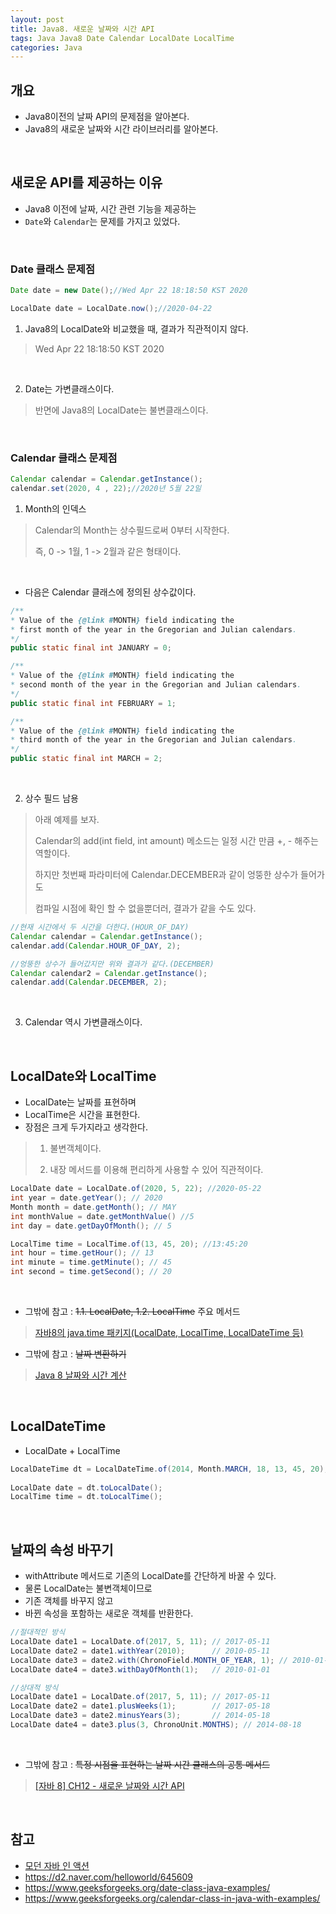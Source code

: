 ```yaml
---
layout: post
title: Java8. 새로운 날짜와 시간 API
tags: Java Java8 Date Calendar LocalDate LocalTime
categories: Java
---
```

## 개요
* Java8이전의 날짜 API의 문제점을 알아본다.
* Java8의 새로운 날짜와 시간 라이브러리를 알아본다.
  
<br>  

## 새로운 API를 제공하는 이유
* Java8 이전에 날짜, 시간 관련 기능을 제공하는
* `Date`와 `Calendar`는 문제를 가지고 있었다.  

<br> 

### Date 클래스 문제점
```java
Date date = new Date();//Wed Apr 22 18:18:50 KST 2020

LocalDate date = LocalDate.now();//2020-04-22
```
1. Java8의 LocalDate와 비교했을 때, 결과가 직관적이지 않다.
> Wed Apr 22 18:18:50 KST 2020
  
<br>  

2. Date는 가변클래스이다.
> 반면에 Java8의 LocalDate는 불변클래스이다.

<br> 

### Calendar 클래스 문제점
```java
Calendar calendar = Calendar.getInstance();
calendar.set(2020, 4 , 22);//2020년 5월 22일
```
1. Month의 인덱스
> Calendar의 Month는 상수필드로써 0부터 시작한다.
>
> 즉, 0 -> 1월, 1 -> 2월과 같은 형태이다.
  
<br>  

* 다음은 Calendar 클래스에 정의된 상수값이다.
```java
/**
* Value of the {@link #MONTH} field indicating the
* first month of the year in the Gregorian and Julian calendars.
*/
public static final int JANUARY = 0;

/**
* Value of the {@link #MONTH} field indicating the
* second month of the year in the Gregorian and Julian calendars.
*/
public static final int FEBRUARY = 1;

/**
* Value of the {@link #MONTH} field indicating the
* third month of the year in the Gregorian and Julian calendars.
*/
public static final int MARCH = 2;
```
  
<br>  

2. 상수 필드 남용
> 아래 예제를 보자.
>
> Calendar의 add(int field, int amount) 메소드는 일정 시간 만큼 +, - 해주는 역할이다.
>
> 하지만 첫번째 파라미터에 Calendar.DECEMBER과 같이 엉뚱한 상수가 들어가도 
>
> 컴파일 시점에 확인 할 수 없을뿐더러, 결과가 같을 수도 있다.

```java
//현재 시간에서 두 시간을 더한다.(HOUR_OF_DAY)
Calendar calendar = Calendar.getInstance();
calendar.add(Calendar.HOUR_OF_DAY, 2);

//엉뚱한 상수가 들어갔지만 위와 결과가 같다.(DECEMBER)
Calendar calendar2 = Calendar.getInstance();
calendar.add(Calendar.DECEMBER, 2);
```
  
<br>  

3. Calendar 역시 가변클래스이다.
  
<br>  

## LocalDate와 LocalTime
* LocalDate는 날짜를 표현하며 
* LocalTime은 시간을 표현한다.
* 장점은 크게 두가지라고 생각한다.
> 1. 불변객체이다.
>
> 2. 내장 메서드를 이용해 편리하게 사용할 수 있어 직관적이다.

```java
LocalDate date = LocalDate.of(2020, 5, 22); //2020-05-22
int year = date.getYear(); // 2020
Month month = date.getMonth(); // MAY
int monthValue = date.getMonthValue() //5
int day = date.getDayOfMonth(); // 5

LocalTime time = LocalTime.of(13, 45, 20); //13:45:20
int hour = time.getHour(); // 13
int minute = time.getMinute(); // 45
int second = time.getSecond(); // 20
```
  
<br>  

* 그밖에 참고 : ~~1.1. LocalDate, 1.2. LocalTime~~ 주요 메서드
> [자바8의 java.time 패키지(LocalDate, LocalTime, LocalDateTime 등)](http://blog.eomdev.com/java/2016/04/01/%EC%9E%90%EB%B0%948%EC%9D%98-java.time-%ED%8C%A8%ED%82%A4%EC%A7%80.html)

* 그밖에 참고 : ~~날짜 변환하기~~
> [Java 8 날짜와 시간 계산](https://madplay.github.io/post/java8-date-and-time)

<br>  

## LocalDateTime
* LocalDate + LocalTime
```java
LocalDateTime dt = LocalDateTime.of(2014, Month.MARCH, 18, 13, 45, 20);
  
LocalDate date = dt.toLocalDate();  
LocalTime time = dt.toLocalTime();
```

<br>  

## 날짜의 속성 바꾸기
* withAttribute 메서드로 기존의 LocalDate를 간단하게 바꿀 수 있다.
* 물론 LocalDate는 불변객체이므로
* 기존 객체를 바꾸지 않고 
* 바뀐 속성을 포함하는 새로운 객체를 반환한다.  

```java
//절대적인 방식 
LocalDate date1 = LocalDate.of(2017, 5, 11); // 2017-05-11
LocalDate date2 = date1.withYear(2010);      // 2010-05-11
LocalDate date3 = date2.with(ChronoField.MONTH_OF_YEAR, 1); // 2010-01-11 ** 
LocalDate date4 = date3.withDayOfMonth(1);   // 2010-01-01

//상대적 방식
LocalDate date1 = LocalDate.of(2017, 5, 11); // 2017-05-11
LocalDate date2 = date1.plusWeeks(1);        // 2017-05-18
LocalDate date3 = date2.minusYears(3);       // 2014-05-18
LocalDate date4 = date3.plus(3, ChronoUnit.MONTHS); // 2014-08-18
```
  
<br>  

* 그밖에 참고 : ~~특정 시점을 표현하는 날짜 시간 클래스의 공통 메서드~~
> [[자바 8] CH12 - 새로운 날짜와 시간 API](http://blog.naver.com/PostView.nhn?blogId=hehe5959&logNo=221003414774&parentCategoryNo=&categoryNo=20&viewDate=&isShowPopularPosts=true&from=search)



<br>  

## 참고
* [모던 자바 인 액션](http://www.yes24.com/Product/Goods/77125987?Acode=101)
* https://d2.naver.com/helloworld/645609
* https://www.geeksforgeeks.org/date-class-java-examples/
* https://www.geeksforgeeks.org/calendar-class-in-java-with-examples/